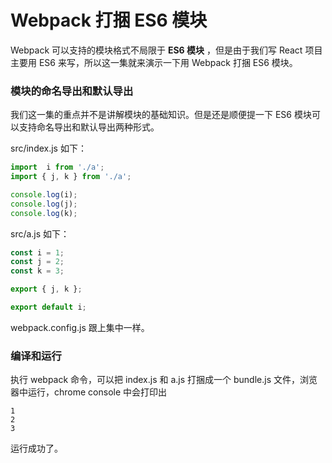 # Webpack 打捆 ES6 模块

Webpack 可以支持的模块格式不局限于 **ES6 模块** ，但是由于我们写 React 项目主要用
ES6 来写，所以这一集就来演示一下用 Webpack 打捆 ES6 模块。


### 模块的命名导出和默认导出


我们这一集的重点并不是讲解模块的基础知识。但是还是顺便提一下 ES6 模块可以支持命名导出和默认导出两种形式。

src/index.js 如下：

```js
import  i from './a';
import { j, k } from './a';

console.log(i);
console.log(j);
console.log(k);
```

src/a.js 如下：

```js
const i = 1;
const j = 2;
const k = 3;

export { j, k };

export default i;
```

webpack.config.js 跟上集中一样。

### 编译和运行

执行 webpack 命令，可以把 index.js 和 a.js 打捆成一个 bundle.js 文件，浏览器中运行，chrome console
中会打印出

```
1
2
3
```

运行成功了。
